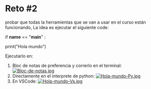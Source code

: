 # Reto #2

probar que todas la herramientas que se van a usar en el curso están funcionando,
La idea es ejecutar el siguiente code: 

if __name__ == "__main__" :

  print("Hola mundo")

Ejecutarlo en: 
1. Bloc de notas de preferencia y correrlo en el terminal:
[![Bloc-de-notas.jpg](https://i.postimg.cc/9011Zgt9/Bloc-de-notas.jpg)](https://postimg.cc/4H7zT504)
2. Directamente en el interprete de python:
[![Hola-mundo-Py.jpg](https://i.postimg.cc/TwJcvNss/Hola-mundo-Py.jpg)](https://postimg.cc/wy3Nh2g5)
3. En VSCode:
[![Hola-mundo-Vs.jpg](https://i.postimg.cc/WbHwVk9s/Hola-mundo-Vs.jpg)](https://postimg.cc/D81Xd8kN)
